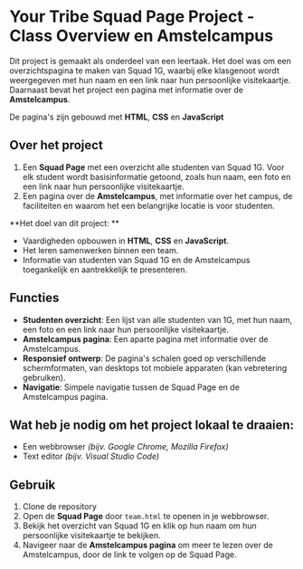 # Your Tribe Squad Page Project - Class Overview en Amstelcampus 

Dit project is gemaakt als onderdeel van een leertaak. Het doel was om een overzichtspagina te maken van Squad 1G, 
waarbij elke klasgenoot wordt weergegeven met hun naam en een link naar hun persoonlijke visitekaartje. 
Daarnaast bevat het project een pagina met informatie over de **Amstelcampus**. 

De pagina's zijn gebouwd met **HTML**, **CSS** en **JavaScript**

## Over het project  

1. Een **Squad Page** met een overzicht alle studenten van Squad 1G. Voor elk student wordt basisinformatie getoond, zoals hun naam, een foto en een link naar hun persoonlijke visitekaartje.
2. Een pagina over de **Amstelcampus**, met informatie over het campus, de faciliteiten en waarom het een belangrijke locatie is voor studenten.

**Het doel van dit project: **

- Vaardigheden opbouwen in **HTML**, **CSS** en **JavaScript**.
- Het leren samenwerken binnen een team.
- Informatie van studenten van Squad 1G en de Amstelcampus toegankelijk en aantrekkelijk te presenteren.

## Functies 
- **Studenten overzicht**: Een lijst van alle studenten van 1G, met hun naam, een foto en een link naar hun persoonlijke visitekaartje.
- **Amstelcampus pagina**: Een aparte pagina met informatie over de Amstelcampus.
- **Responsief ontwerp**: De pagina's schalen goed op verschillende schermformaten, van desktops tot mobiele apparaten (kan vebretering gebruiken).
- **Navigatie**: Simpele navigatie tussen de Squad Page en de Amstelcampus pagina.
  
## Wat heb je nodig om het project lokaal te draaien: 

- Een webbrowser _(bijv. Google Chrome, Mozilla Firefox)_
- Text editor _(bijv. Visual Studio Code)_

## Gebruik 

1. Clone de repository 
2. Open de **Squad Page** door `team.html` te openen in je webbrowser.
3. Bekijk het overzicht van Squad 1G en klik op hun naam om hun persoonlijke visitekaartje te bekijken.
4. Navigeer naar de **Amstelcampus pagina** om meer te lezen over de Amstelcampus, door de link te volgen op de Squad Page.
  
